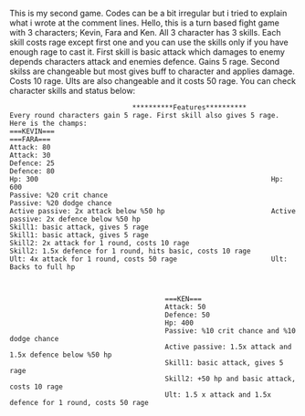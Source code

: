 This is my second game. Codes can be a bit irregular but i tried to explain what i wrote at the comment lines.
Hello, this is a turn based fight game with 3 characters; Kevin, Fara and Ken. All 3 character has 3 skills. Each skill costs rage except first one and you can use the skills only if you have enough rage to cast it.
First skill is basic attack which damages to enemy depends characters attack and enemies defence. Gains 5 rage.
Second skilss are changeable but most gives buff to character and applies damage. Costs 10 rage.
Ults are also changeable and it costs 50 rage. You can check character skills and status below:








                                  **********Features**********
    Every round characters gain 5 rage. First skill also gives 5 rage. Here is the champs:
    ===KEVIN===                                                     ===FARA===
    Attack: 80                                                      Attack: 30
    Defence: 25                                                     Defence: 80
    Hp: 300                                                         Hp: 600
    Passive: %20 crit chance                                        Passive: %20 dodge chance
    Active passive: 2x attack below %50 hp                          Active passive: 2x defence below %50 hp
    Skill1: basic attack, gives 5 rage                              Skill1: basic attack, gives 5 rage
    Skill2: 2x attack for 1 round, costs 10 rage                    Skill2: 1.5x defence for 1 round, hits basic, costs 10 rage
    Ult: 4x attack for 1 round, costs 50 rage                       Ult: Backs to full hp
                                      
                                      
                                      
                                          ===KEN===                                     
                                          Attack: 50
                                          Defence: 50
                                          Hp: 400
                                          Passive: %10 crit chance and %10 dodge chance
                                          Active passive: 1.5x attack and 1.5x defence below %50 hp
                                          Skill1: basic attack, gives 5 rage
                                          Skill2: +50 hp and basic attack, costs 10 rage
                                          Ult: 1.5 x attack and 1.5x defence for 1 round, costs 50 rage
